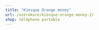 ```yaml
---
title: "Kiosque Orange money"
url: /nzerekore/kiosque-orange-money-2/
shop: téléphone portable
---
```

